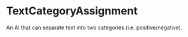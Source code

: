 # TextCategoryAssignment
An AI that can separate text into two categories (i.e. positive/negative).
